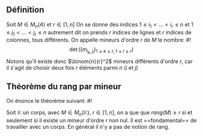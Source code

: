 ## Définition
Soit $M \in M_n(A)$ et $r \in [1,n]$
On se donne des indices $1 \leq i_1 < \dots < i_r \leq n$ et $1 \leq j_1 < \dots < j_r \leq n$ autrement dit on prends $r$ indices de lignes et $r$ indices de colonnes, tous différents.
On appelle mineurs d'ordre $r$ de $M$ le nombre: #!
$$\det((m_{i_k,j_l})_{1 \leq k \leq r, 1\leq l\leq r})$$ Notons qu'il existe donc $\binom{n}{r}^2$ mineurs différents d'ordre $r$, car il s'agit de choisir deux fois $r$ éléments parmi $n$ ($i$ et $j$)
<!--ID: 1713558248365-->


## Théorème du rang par mineur
On énonce le théorème suivant: #!

Soit $\mathbb K$ un corps, avec $M \in M_n(\mathbb K)$, $r \in [1,n]$, on a que que $rang(M) \geq r$ si et seulement si il existe un mineur d'ordre $r$ non nul.
Il est ==fondamental== de travailler avec un corps. En général il n'y a pas de notion de rang.
<!--ID: 1713558248369-->


